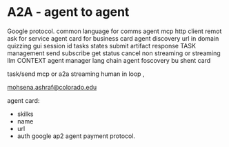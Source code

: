 # A2A - agent to agent


Google protocol.
common language for comms
agent mcp
http client remot
ask for service 
agent card for
business card
agent discovery
url in domain
quizzing 
gui
session id
tasks states 
submit 
artifact response
TASK management 
send subscribe 
get status cancel
non streaming or
streaming 
llm CONTEXT 
agent manager lang chain
agent foscovery bu shent card

task/send 
mcp or a2a
streaming human in loop
,

mohsena.ashraf@colorado.edu

agent card:
- skilks
- name
- url
- auth
google ap2
agent payment protocol.
